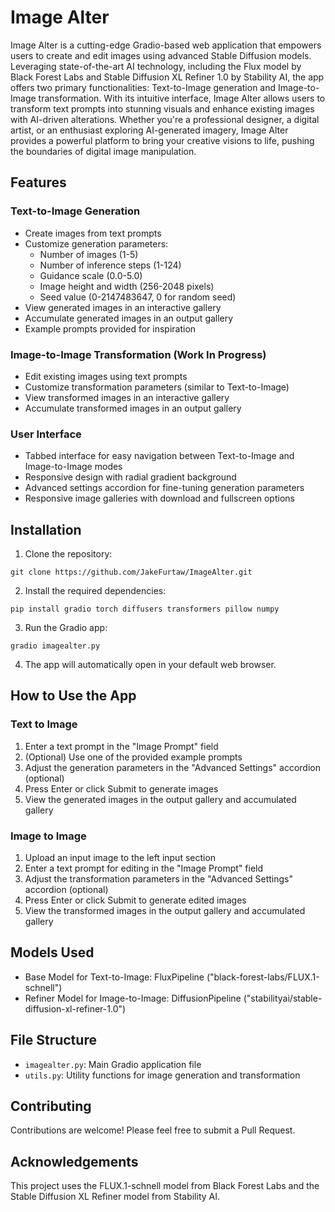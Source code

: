# Image Alter

Image Alter is a cutting-edge Gradio-based web application that empowers users to create and edit images using advanced 
Stable Diffusion models. Leveraging state-of-the-art AI technology, including the Flux model by Black Forest Labs 
and Stable Diffusion XL Refiner 1.0 by Stability AI, the app offers two primary functionalities: Text-to-Image 
generation and Image-to-Image transformation. With its intuitive interface, Image Alter allows users to 
transform text prompts into stunning visuals and enhance existing images with AI-driven alterations. 
Whether you're a professional designer, a digital artist, or an enthusiast exploring AI-generated imagery, 
Image Alter provides a powerful platform to bring your creative visions to life, pushing the boundaries of 
digital image manipulation.

## Features

### Text-to-Image Generation
- Create images from text prompts
- Customize generation parameters:
  - Number of images (1-5)
  - Number of inference steps (1-124)
  - Guidance scale (0.0-5.0)
  - Image height and width (256-2048 pixels)
  - Seed value (0-2147483647, 0 for random seed)
- View generated images in an interactive gallery
- Accumulate generated images in an output gallery
- Example prompts provided for inspiration

### Image-to-Image Transformation (Work In Progress)
- Edit existing images using text prompts
- Customize transformation parameters (similar to Text-to-Image)
- View transformed images in an interactive gallery
- Accumulate transformed images in an output gallery

### User Interface
- Tabbed interface for easy navigation between Text-to-Image and Image-to-Image modes
- Responsive design with radial gradient background
- Advanced settings accordion for fine-tuning generation parameters
- Responsive image galleries with download and fullscreen options

## Installation

1. Clone the repository:
```
git clone https://github.com/JakeFurtaw/ImageAlter.git
```

2. Install the required dependencies:
```
pip install gradio torch diffusers transformers pillow numpy
```

3. Run the Gradio app:
```
gradio imagealter.py
```

4. The app will automatically open in your default web browser.

## How to Use the App

### Text to Image
1. Enter a text prompt in the "Image Prompt" field
2. (Optional) Use one of the provided example prompts
3. Adjust the generation parameters in the "Advanced Settings" accordion (optional)
4. Press Enter or click Submit to generate images
5. View the generated images in the output gallery and accumulated gallery

### Image to Image
1. Upload an input image to the left input section
2. Enter a text prompt for editing in the "Image Prompt" field
3. Adjust the transformation parameters in the "Advanced Settings" accordion (optional)
4. Press Enter or click Submit to generate edited images
5. View the transformed images in the output gallery and accumulated gallery

## Models Used

- Base Model for Text-to-Image: FluxPipeline ("black-forest-labs/FLUX.1-schnell")
- Refiner Model for Image-to-Image: DiffusionPipeline ("stabilityai/stable-diffusion-xl-refiner-1.0")

## File Structure

- `imagealter.py`: Main Gradio application file
- `utils.py`: Utility functions for image generation and transformation

## Contributing

Contributions are welcome! Please feel free to submit a Pull Request.

## Acknowledgements

This project uses the FLUX.1-schnell model from Black Forest Labs and the Stable Diffusion XL Refiner model 
from Stability AI.

